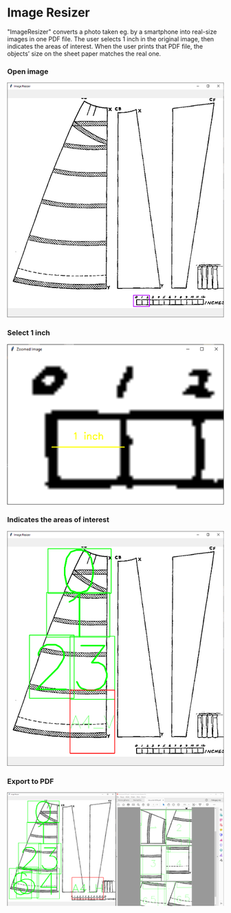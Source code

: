 # Image Resizer

"ImageResizer" converts a photo taken eg. by a smartphone into real-size images in one PDF file. The user selects 1 inch in the original image, then indicates the areas of interest. When the user prints that PDF file, the objects’ size on the sheet paper matches the real one.

### Open image
![Open image](doc/doc_image_1.png)

### Select 1 inch
![Select 1 inch](doc/doc_image_2.png)

### Indicates the areas of interest
![Indicates the areas](doc/doc_image_3.png)

### Export to PDF
![Export to PDF](doc/doc_image_4.png)